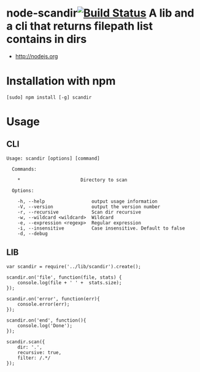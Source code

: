 node-scandir[![Build Status](https://secure.travis-ci.org/sdolard/node-scandir.png?branch=master)](http://travis-ci.org/sdolard/node-scandir)
A lib and a cli that returns filepath list contains in dirs
============

* http://nodejs.org

# Installation with npm

```
[sudo] npm install [-g] scandir
```

# Usage
## CLI

```
Usage: scandir [options] [command]

  Commands:

    *                      Directory to scan

  Options:

    -h, --help                 output usage information
    -V, --version              output the version number
    -r, --recursive            Scan dir recursive
    -w, --wildcard <wildcard>  Wildcard
    -e, --expression <regexp>  Regular expression
    -i, --insensitive          Case insensitive. Default to false
    -d, --debug

```

## LIB


```
var scandir = require('../lib/scandir').create();

scandir.on('file', function(file, stats) {
	console.log(file + ' ' +  stats.size);
});

scandir.on('error', function(err){
	console.error(err);
});

scandir.on('end', function(){
	console.log('Done');
});

scandir.scan({
	dir: '.',
	recursive: true,
	filter: /.*/
});

```

